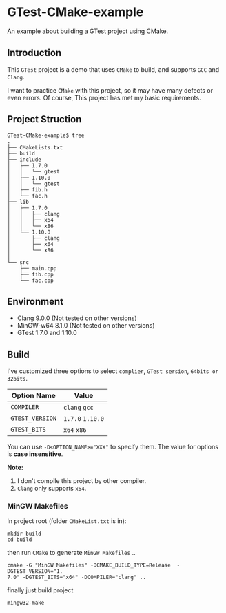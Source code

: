 # GTest-CMake-example

An example about building a GTest project using CMake.

## Introduction

This `GTest` project is a demo that uses `CMake` to build, and supports `GCC` and `Clang`.

I want to practice `CMake` with this project, so it may have many defects or even errors. Of course, This project has met my basic requirements.

## Project Struction

```
GTest-CMake-example$ tree
.
├── CMakeLists.txt
├── build
├── include
│   ├── 1.7.0
│   │   └── gtest
│   ├── 1.10.0
│   │   └── gtest
│   ├── fib.h
│   └── fac.h
├── lib
│   ├── 1.7.0
│   │   ├── clang
│   │   ├── x64
│   │   └── x86
│   └── 1.10.0
│       ├── clang
│       ├── x64
│       └── x86
│   
└── src
    ├── main.cpp
    ├── fib.cpp
    └── fac.cpp
```

## Environment

- Clang 9.0.0 (Not tested on other versions)
- MinGW-w64 8.1.0 (Not tested on other versions)
- GTest 1.7.0 and 1.10.0

## Build

I've customized three options to select `complier`, `GTest sersion`, `64bits or 32bits`.

| Option Name  | Value  |
|    ----      | ----   |
| `COMPILER`   |   `clang` `gcc`|
| `GTEST_VERSION`   |   `1.7.0` `1.10.0`|
| `GTEST_BITS`   |   `x64` `x86`|

You can use `-D<OPTION_NAME>="XXX"` to specify them. The value for options is **case insensitive**.

**Note:** 
1. I don't compile this project by other compiler.
2. `Clang` only supports `x64`.

### MinGW Makefiles

In project root (folder `CMakeList.txt` is in):

```
mkdir build
cd build
```

then run `CMake` to generate `MinGW Makefiles` ..

```
cmake -G "MinGW Makefiles" -DCMAKE_BUILD_TYPE=Release  -DGTEST_VERSION="1.
7.0" -DGTEST_BITS="x64" -DCOMPILER="clang" ..
```

finally just build project

```
mingw32-make
```
